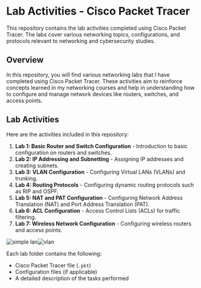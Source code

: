 # Lab Activities - Cisco Packet Tracer

This repository contains the lab activities completed using Cisco Packet Tracer. The labs cover various networking topics, configurations, and protocols relevant to networking and cybersecurity studies.

## Overview
In this repository, you will find various networking labs that I have completed using Cisco Packet Tracer. These activities aim to reinforce concepts learned in my networking courses and help in understanding how to configure and manage network devices like routers, switches, and access points.

## Lab Activities
Here are the activities included in this repository:
1. **Lab 1: Basic Router and Switch Configuration** - Introduction to basic configuration on routers and switches.
2. **Lab 2: IP Addressing and Subnetting** - Assigning IP addresses and creating subnets.
3. **Lab 3: VLAN Configuration** - Configuring Virtual LANs (VLANs) and trunking.
4. **Lab 4: Routing Protocols** - Configuring dynamic routing protocols such as RIP and OSPF.
5. **Lab 5: NAT and PAT Configuration** - Configuring Network Address Translation (NAT) and Port Address Translation (PAT).
6. **Lab 6: ACL Configuration** - Access Control Lists (ACLs) for traffic filtering.
7. **Lab 7: Wireless Network Configuration** - Configuring wireless routers and access points.

![simple lan](https://github.com/user-attachments/assets/1ac110bf-6fcd-4d59-931c-c85e804e67df)![vlan](https://github.com/user-attachments/assets/a5ce71be-d576-47cb-9213-38662a6bce45)



Each lab folder contains the following:
- Cisco Packet Tracer file (`.pkt`)
- Configuration files (if applicable)
- A detailed description of the tasks performed

